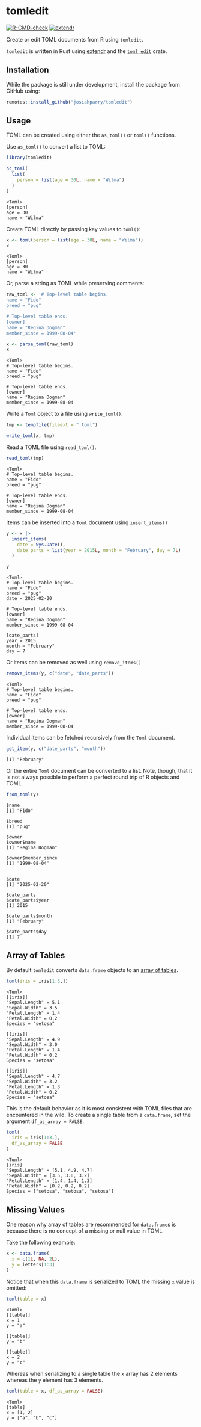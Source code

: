 

# tomledit

<!-- badges: start -->
[![R-CMD-check](https://github.com/JosiahParry/tomledit/actions/workflows/R-CMD-check.yaml/badge.svg)](https://github.com/JosiahParry/tomledit/actions/workflows/R-CMD-check.yaml)
[![extendr](https://img.shields.io/badge/extendr-%5E0.7.1-276DC2)](https://extendr.github.io/extendr/extendr_api/)
<!-- badges: end -->

Create or edit TOML documents from R using `tomledit`.

`tomledit` is written in Rust using
[extendr](https://extendr.github.io/) and the
[`toml_edit`](https://docs.rs/toml_edit/) crate.

## Installation

While the package is still under development, install the package from
GitHub using:

``` r
remotes::install_github("josiahparry/tomledit")
```

## Usage

TOML can be created using either the `as_toml()` or `toml()` functions.

Use `as_toml()` to convert a list to TOML:

``` r
library(tomledit)

as_toml(
  list(
    person = list(age = 30L, name = "Wilma")
  )
)
```

    <Toml>
    [person]
    age = 30
    name = "Wilma"

Create TOML directly by passing key values to `toml()`:

``` r
x <- toml(person = list(age = 30L, name = "Wilma"))
x
```

    <Toml>
    [person]
    age = 30
    name = "Wilma"

Or, parse a string as TOML while preserving comments:

``` r
raw_toml <- '# Top-level table begins.
name = "Fido"
breed = "pug"

# Top-level table ends.
[owner]
name = "Regina Dogman"
member_since = 1999-08-04'

x <- parse_toml(raw_toml)
x
```

    <Toml>
    # Top-level table begins.
    name = "Fido"
    breed = "pug"

    # Top-level table ends.
    [owner]
    name = "Regina Dogman"
    member_since = 1999-08-04

Write a `Toml` object to a file using `write_toml()`.

``` r
tmp <- tempfile(fileext = ".toml")

write_toml(x, tmp)
```

Read a TOML file using `read_toml()`.

``` r
read_toml(tmp)
```

    <Toml>
    # Top-level table begins.
    name = "Fido"
    breed = "pug"

    # Top-level table ends.
    [owner]
    name = "Regina Dogman"
    member_since = 1999-08-04

Items can be inserted into a `Toml` document using `insert_items()`

``` r
y <- x |> 
  insert_items(
    date = Sys.Date(),
    date_parts = list(year = 2015L, month = "February", day = 7L)
  )

y
```

    <Toml>
    # Top-level table begins.
    name = "Fido"
    breed = "pug"
    date = 2025-02-20

    # Top-level table ends.
    [owner]
    name = "Regina Dogman"
    member_since = 1999-08-04

    [date_parts]
    year = 2015
    month = "February"
    day = 7

Or items can be removed as well using `remove_items()`

``` r
remove_items(y, c("date", "date_parts"))
```

    <Toml>
    # Top-level table begins.
    name = "Fido"
    breed = "pug"

    # Top-level table ends.
    [owner]
    name = "Regina Dogman"
    member_since = 1999-08-04

Individual items can be fetched recursively from the `Toml` document.

``` r
get_item(y, c("date_parts", "month"))
```

    [1] "February"

Or the entire `Toml` document can be converted to a list. Note, though,
that it is not always possible to perform a perfect round trip of R
objects and TOML.

``` r
from_toml(y)
```

    $name
    [1] "Fido"

    $breed
    [1] "pug"

    $owner
    $owner$name
    [1] "Regina Dogman"

    $owner$member_since
    [1] "1999-08-04"


    $date
    [1] "2025-02-20"

    $date_parts
    $date_parts$year
    [1] 2015

    $date_parts$month
    [1] "February"

    $date_parts$day
    [1] 7

## Array of Tables

By default `tomledit` converts `data.frame` objects to an [array of
tables](https://toml.io/en/v1.0.0#array-of-tables).

``` r
toml(iris = iris[1:3,])
```

    <Toml>
    [[iris]]
    "Sepal.Length" = 5.1
    "Sepal.Width" = 3.5
    "Petal.Length" = 1.4
    "Petal.Width" = 0.2
    Species = "setosa"

    [[iris]]
    "Sepal.Length" = 4.9
    "Sepal.Width" = 3.0
    "Petal.Length" = 1.4
    "Petal.Width" = 0.2
    Species = "setosa"

    [[iris]]
    "Sepal.Length" = 4.7
    "Sepal.Width" = 3.2
    "Petal.Length" = 1.3
    "Petal.Width" = 0.2
    Species = "setosa"

This is the default behavior as it is most consistent with TOML files
that are encountered in the wild. To create a single table from a
`data.frame`, set the argument `df_as_array = FALSE`.

``` r
toml(
  iris = iris[1:3,],
  df_as_array = FALSE
)
```

    <Toml>
    [iris]
    "Sepal.Length" = [5.1, 4.9, 4.7]
    "Sepal.Width" = [3.5, 3.0, 3.2]
    "Petal.Length" = [1.4, 1.4, 1.3]
    "Petal.Width" = [0.2, 0.2, 0.2]
    Species = ["setosa", "setosa", "setosa"]

## Missing Values

One reason why array of tables are recommended for `data.frame`s is
because there is no concept of a missing or null value in TOML.

Take the following example:

``` r
x <- data.frame(
  x = c(1L, NA, 2L),
  y = letters[1:3]
) 
```

Notice that when this `data.frame` is serialized to TOML the missing `x`
value is omitted:

``` r
toml(table = x)
```

    <Toml>
    [[table]]
    x = 1
    y = "a"

    [[table]]
    y = "b"

    [[table]]
    x = 2
    y = "c"

Whereas when serializing to a single table the `x` array has 2 elements
whereas the `y` element has 3 elements.

``` r
toml(table = x, df_as_array = FALSE)
```

    <Toml>
    [table]
    x = [1, 2]
    y = ["a", "b", "c"]
